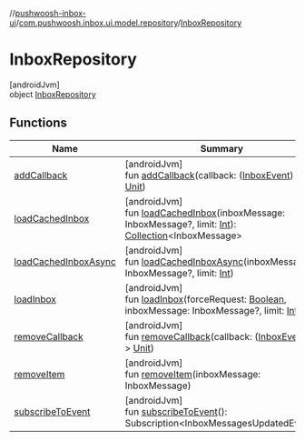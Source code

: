 //[pushwoosh-inbox-ui](../../../index.md)/[com.pushwoosh.inbox.ui.model.repository](../index.md)/[InboxRepository](index.md)

# InboxRepository

[androidJvm]\
object [InboxRepository](index.md)

## Functions

| Name | Summary |
|---|---|
| [addCallback](add-callback.md) | [androidJvm]<br>fun [addCallback](add-callback.md)(callback: ([InboxEvent](../-inbox-event/index.md)) -&gt; [Unit](https://kotlinlang.org/api/latest/jvm/stdlib/kotlin-stdlib/kotlin/-unit/index.html)) |
| [loadCachedInbox](load-cached-inbox.md) | [androidJvm]<br>fun [loadCachedInbox](load-cached-inbox.md)(inboxMessage: InboxMessage?, limit: [Int](https://kotlinlang.org/api/latest/jvm/stdlib/kotlin-stdlib/kotlin/-int/index.html)): [Collection](https://kotlinlang.org/api/latest/jvm/stdlib/kotlin-stdlib/kotlin.collections/-collection/index.html)&lt;InboxMessage&gt; |
| [loadCachedInboxAsync](load-cached-inbox-async.md) | [androidJvm]<br>fun [loadCachedInboxAsync](load-cached-inbox-async.md)(inboxMessage: InboxMessage?, limit: [Int](https://kotlinlang.org/api/latest/jvm/stdlib/kotlin-stdlib/kotlin/-int/index.html)) |
| [loadInbox](load-inbox.md) | [androidJvm]<br>fun [loadInbox](load-inbox.md)(forceRequest: [Boolean](https://kotlinlang.org/api/latest/jvm/stdlib/kotlin-stdlib/kotlin/-boolean/index.html), inboxMessage: InboxMessage?, limit: [Int](https://kotlinlang.org/api/latest/jvm/stdlib/kotlin-stdlib/kotlin/-int/index.html)) |
| [removeCallback](remove-callback.md) | [androidJvm]<br>fun [removeCallback](remove-callback.md)(callback: ([InboxEvent](../-inbox-event/index.md)) -&gt; [Unit](https://kotlinlang.org/api/latest/jvm/stdlib/kotlin-stdlib/kotlin/-unit/index.html)) |
| [removeItem](remove-item.md) | [androidJvm]<br>fun [removeItem](remove-item.md)(inboxMessage: InboxMessage) |
| [subscribeToEvent](subscribe-to-event.md) | [androidJvm]<br>fun [subscribeToEvent](subscribe-to-event.md)(): Subscription&lt;InboxMessagesUpdatedEvent&gt; |
